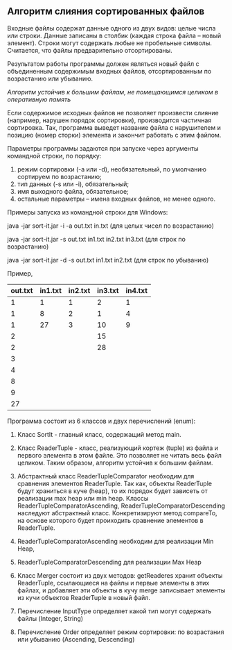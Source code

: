 ## Алгоритм слияния сортированных файлов

Входные файлы содержат данные одного из двух видов: целые числа или строки. Данные
записаны в столбик (каждая строка файла – новый элемент). Строки могут содержать любые не
пробельные символы. Считается, что файлы предварительно отсортированы.

Результатом работы программы должен являться новый файл с объединенным содержимым
входных файлов, отсортированным по возрастанию или убыванию.

*Алгоритм устойчив к большим файлам, не помещающимся целиком в оперативную
память*

Если содержимое исходных файлов не позволяет произвести слияние (например,
нарушен порядок сортировки), производится частичная сортировка. Так, программа выведет название 
файла с нарушителем и позицию (номер сторки) элемента и закончит работать с этим файлом.

Параметры программы задаются при запуске через аргументы командной строки, по порядку:
1. режим сортировки (-a или -d), необязательный, по умолчанию сортируем по возрастанию;
2. тип данных (-s или -i), обязательный;
3. имя выходного файла, обязательное;
4. остальные параметры – имена входных файлов, не менее одного.

Примеры запуска из командной строки для Windows:

java -jar sort-it.jar -i -a out.txt in.txt (для целых чисел по возрастанию)

java -jar sort-it.jar -s out.txt in1.txt in2.txt in3.txt (для строк по возрастанию)

java -jar sort-it.jar -d -s out.txt in1.txt in2.txt (для строк по убыванию)


Пример,

out.txt |      in1.txt  |    in2.txt  |   in3.txt  |   in4.txt
--------|---------------|-------------|------------|-----------
1       |        1      |      1      |      2     |     1
1       |        8      |      2      |     1      |     4
1       |        27     |      3      |     10     |     9
2       |               |             |     15     |  
2       |               |             |     28     |  
3       |               |             |            |  
4       |               |             |            |  
8       |               |             |            | 
9       |               |             |            | 
27      |               |             |            |  



Программа состоит из 6 классов и двух перечислений (enum):
1) Класс SortIt - главный класс, содержащий метод main.

2) Класс ReaderTuple - класс, реализующий кортеж (tuple) из файла и первого элемента в этом файле.
Это позволяет не читать весь файл целиком. Таким образом, алгоритм устойчив к большим файлам.

3) Абстрактный класс ReaderTupleComparator необходим для сравнения элементов ReaderTuple.
Так как, объекты ReaderTuple будут храниться в куче (heap), то их порядок будет зависеть от
реализации max heap или min heap.
Классы ReaderTupleComparatorAscending, ReaderTupleComparatorDescending наследуют абстрактный класс. 
Конкретизируют метод compareTo, на основе которого будет проиходить сравнение элементов в ReaderTuple.
4) ReaderTupleComparatorAscending необходим для реализации Min Heap,
5) ReaderTupleComparatorDescending для реализации Mах Heap

6) Класс Merger состоит из двух методов: 
getReaderes хранит объекты ReaderTuple, ссылающиеся на файлы и первые элементы в этих файлах, и 
добавляет эти объекты в кучу
merge записывает элементы из кучи объектов ReaderTuple в новый файл.

7) Перечисление InputType определяет какой тип могут содержать файлы (Integer, String)
8) Перечисление Order определяет режим сортировки: по возрастания или убыванию (Ascending, Descending)

